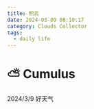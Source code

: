 ```yaml
---
title: 积云
date: 2024-03-09 08:10:17
category: Clouds Collector
tags:
  - daily life
---
```


# ⛅ Cumulus

2024/3/9 好天气
